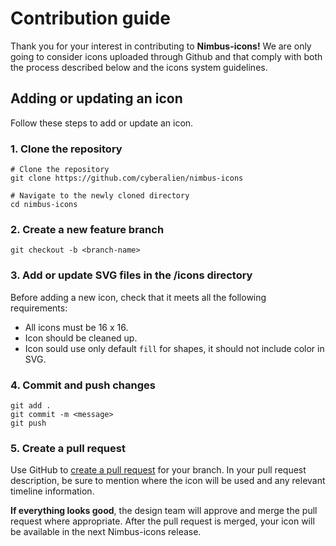 # Contribution guide

Thank you for your interest in contributing to **Nimbus-icons!** We are only going to consider icons uploaded through Github and that comply with both the process described below and the icons system guidelines.

## Adding or updating an icon

Follow these steps to add or update an icon.

### 1. Clone the repository

```shell
# Clone the repository
git clone https://github.com/cyberalien/nimbus-icons
```

```shell
# Navigate to the newly cloned directory
cd nimbus-icons
```

### 2. Create a new feature branch

```shell
git checkout -b <branch-name>
```

### 3. Add or update SVG files in the /icons directory

Before adding a new icon, check that it meets all the following requirements:

- All icons must be 16 x 16.
- Icon should be cleaned up.
- Icon sould use only default `fill` for shapes, it should not include color in SVG.

### 4. Commit and push changes

```shell
git add .
git commit -m <message>
git push
```

### 5. Create a pull request

Use GitHub to [create a pull request](https://help.github.com/en/desktop/contributing-to-projects/creating-a-pull-request) for your branch. In your pull request description, be sure to mention where the icon will be used and any relevant timeline information.

**If everything looks good**, the design team will approve and merge the pull request where appropriate. After the pull request is merged, your icon will be available in the next Nimbus-icons release.
